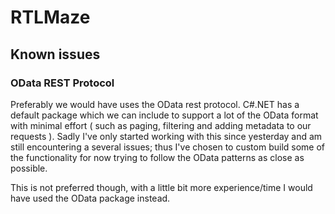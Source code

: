# RTLMaze

## Known issues

### OData REST Protocol

Preferably we would have uses the OData rest protocol. C#.NET has a default package which we can include to support a lot of the OData format with minimal effort ( such as paging, filtering and adding metadata to our requests ). Sadly I've only started working with this since yesterday and am still encountering a several issues; thus I've chosen to custom build some of the functionality for now trying to follow the OData patterns as close as possible. 

This is not preferred though, with a little bit more experience/time I would have used the OData package instead. 
